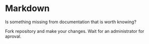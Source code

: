 # Markdown

Is something missing from documentation that is worth knowing?

Fork repository and make your changes. Wait for an administrator for aproval.
